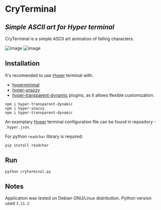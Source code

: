 # CryTerminal
## _Simple ASCII art for Hyper terminal_ 

CryTerminal is a simple ASCII art animation of falling characters.

![image](https://user-images.githubusercontent.com/56043052/234338522-80f24927-a199-4f76-9f0f-d953a848ab5a.png)
![image](https://user-images.githubusercontent.com/56043052/234338682-19ae3494-64db-4159-802c-64029d78734c.png)


## Installation

It's recomended to use [Hyper](https://hyper.is/) terminal with:
* [hyperminimal](https://www.npmjs.com/package/hyperminimal)
* [hyper-snazzy](https://www.npmjs.com/package/hyper-snazzy)
* [hyper-transparent-dynamic](https://www.npmjs.com/package/hyper-transparent-dynamic)
plugins, as it allows flexible customization.
```
npm i hyper-transparent-dynamic
npm i hyper-snazzy
npm i hyper-transparent-dynamic
```
An examplary [Hyper](https://hyper.is/) terminal configuration file can be found in repository - `.hyper.json`.

For python `readchar` library is required:
```
pip install readchar
```
## Run
`python cryterminal.py`

## Notes

Application was tested on Debian GNU/Linux distribution. Python version used ```3.11.2```
